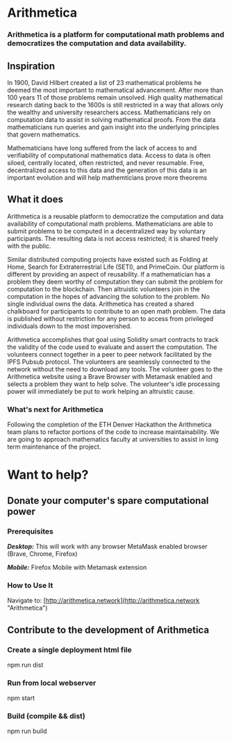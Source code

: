 # Arithmetica
### Arithmetica is a platform for computational math problems and democratizes the computation and data availability.

## Inspiration
In 1900, David Hilbert created a list of 23 mathematical problems he deemed the most important to mathematical advancement. After more than 100 years 11 of those problems remain unsolved. High quality mathematical research dating back to the 1600s is still restricted in a way that allows only the wealthy and university researchers access. Mathematicians rely on computation data to assist in solving mathematical proofs. From the data mathematicians run queries and gain insight into the underlying principles that govern mathematics.

Mathematicians have long suffered from the lack of access to and verifiability of computational mathematics data. Access to data is often siloed, centrally located, often restricted, and never resumable. Free, decentralized access to this data and the generation of this data is an important evolution and will help mathemticians prove more theorems

## What it does
Arithmetica is a reusable platform to democratize the computation and data availability of computational math problems. Mathematicians are able to submit problems to be computed in a decentralized way by voluntary participants. The resulting data is not access restricted; it is shared freely with the public.

Similar distributed computing projects have existed such as Folding at Home, Search for Extraterrestrial Life (SETI), and PrimeCoin. Our platform is different by providing an aspect of reusability. If a mathematician has a problem they deem worthy of computation they can submit the problem for computation to the blockchain. Then altruistic volunteers join in the computation in the hopes of advancing the solution to the problem. No single individual owns the data. Arithmetica has created a shared chalkboard for participants to contribute to an open math problem. The data is published without restriction for any person to access from privileged individuals down to the most impoverished.

Arithmetica accomplishes that goal using Solidity smart contracts to track the validity of the code used to evaluate and assert the computation. The volunteers connect together in a peer to peer network facilitated by the IPFS Pubsub protocol. The volunteers are seamlessly connected to the network without the need to download any tools. The volunteer goes to the Arithmetica website using a Brave Browser with Metamask enabled and selects a problem they want to help solve. The volunteer's idle processing power will immediately be put to work helping an altruistic cause.

### What's next for Arithmetica
Following the completion of the ETH Denver Hackathon the Arithmetica team plans to refactor portions of the code to increase maintainability. We are going to approach mathematics faculty at universities to assist in long term maintenance of the project.

# Want to help?

## Donate your computer's spare computational power

### Prerequisites
***Desktop:*** This will work with any browser MetaMask enabled browser (Brave, Chrome, Firefox)

***Mobile:*** Firefox Mobile with Metamask extension

### How to Use It
Navigate to: [http://arithmetica.network](http://arithmetica.network "Arithmetica")

## Contribute to the development of Arithmetica

### Create a single deployment html file
npm run dist

### Run from local webserver
npm start

### Build (compile && dist)
npm run build

